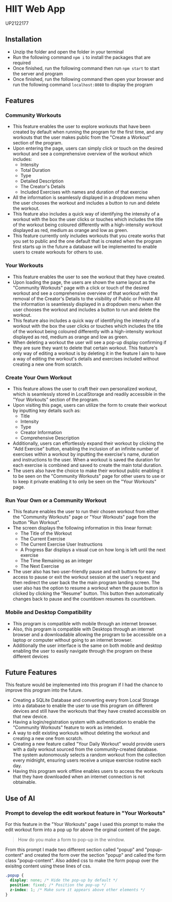 # HIIT Web App
UP2122177

## Installation
- Unzip the folder and open the folder in your terminal
- Run the following command `npm i` to install the packages that are required
- Once finished, run the following command then run `npm start` to start the server and program
- Once finished, run the following command then open your browser and run the following command `localhost:8080` to display the program

## Features
### Community Workouts
- This feature enables the user to explore workouts that have been created by default when running the program for the first time, and any workouts that the user makes public from the "Create a Workout" section of the program.
- Upon entering the page, users can simply click or touch on the desired workout and see a comprehensive overview of the workout which includes:
  * Intensity
  * Total Duration
  * Type
  * Detailed Description 
  * The Creator's Details
  * Included Exercises with names and duration of that exercise 
- All the information is seamlessly displayed in a dropdown menu when the user chooses the workout and includes a button to run and delete the workout.
- This feature also includes a quick way of identifying the intensity of a workout with the box the user clicks or touches which includes the title of the workout being coloured differently with a high-intensity workout displayed as red, medium as orange and low as green.
- This feature currently only includes workouts that you create works that you set to public and the one default that is created when the program first starts up in the future a database will be implemented to enable users to create workouts for others to use.
  
### Your Workouts
- This feature enables the user to see the workout that they have created.
- Upon loading the page, the users are shown the same layout as the "Community Workouts" page with a click or touch of the desired workout and see a comprehensive overview of that workout with the removal of the Creator's Details to the visibility of Public or Private
All the information is seamlessly displayed in a dropdown menu when the user chooses the workout and includes a button to run and delete the workout.
- This feature also includes a quick way of identifying the intensity of a workout with the box the user clicks or touches which includes the title of the workout being coloured differently with a high-intensity workout displayed as red, medium as orange and low as green.
- When deleting a workout the user will see a pop-up display confirming if they are sure they want to delete that certain workout.
This feature's only way of editing a workout is by deleting it in the feature I aim to have a way of editing the workout's details and exercises included without creating a new one from scratch.

### Create Your Own Workout
- This feature allows the user to craft their own personalized workout, which is seamlessly stored in LocalStorage and readily accessible in the "Your Workouts" section of the program.
- Upon visiting this page, users can utilize the form to create their workout by inputting key details such as: 
  * Title
  * Intensity
  * Type
  * Creator Information
  * Comprehensive Description 
- Additionally, users can effortlessly expand their workout by clicking the "Add Exercise" button, enabling the inclusion of an infinite number of exercises within a workout by inputting the exercise's name, duration and instructions to the user.
When a workout is saved the duration for each exercise is combined and saved to create the main total duration.
- The users also have the choice to make their workout public enabling it to be seen on the "Community Workouts" page for other users to use or to keep it private enabling it to only be seen on the "Your Workouts" page.

### Run Your Own or a Community Workout
- This feature enables the user to run their chosen workout from either the "Community Workouts" page or "Your Workouts" page from the button "Run Workout".
- The screen displays the following information in this linear format:
  * The Title of the Workout
  * The Current Exercise
  * The Current Exercise User Instructions
  * A Progress Bar displays a visual cue on how long is left until the next exercise
  * The Time Remaining as an integer
  * The Next Exercise 
- The user also has two user-friendly pause and exit buttons for easy access to pause or exit the workout session at the user's request and then redirect the user back the the main program landing screen. The user also has the option to resume a workout when the pause button is clicked by clicking the "Resume" button. This button then automatically changes back to pause and the countdown resumes its countdown. 

### Mobile and Desktop Compatibility
- This program is compatible with mobile through an internet browser.
- Also, this program is compatible with Desktops through an internet browser and a downloadable allowing the program to be accessible on a laptop or computer without going to an internet browser.
- Additionally the user interface is the same on both mobile and desktop enabling the user to easily navigate through the program on these different devices 

## Future Features
This feature would be implemented into this program if I had the chance to improve this program into the future.
- Creating a SQLite Database and converting every from Local Storage into a database to enable the user to use this program on different devices and still have the workouts that they have created accessible on that new device.
- Having a login/registration system with authentication to enable the "Community Workouts" feature to work as intended.
- A way to edit existing workouts without deleting the workout and creating a new one from scratch.
- Creating a new feature called "Your Daily Workout" would provide users with a daily workout sourced from the community-created database. The system autonomously selects a random workout from the collection every midnight, ensuring users receive a unique exercise routine each day.
- Having this program work offline enables users to access the workouts that they have downloaded when an internet connection is not obtainable.

## Use of AI
### Prompt to develop the edit workout feature in "Your Workouts"
For this feature in the "Your Workouts" page I used this prompt to make the edit workout form into a pop up for above the orginal content of the page.
> How do you make a form to pop-up in the window.

From this prompt I made two different section called "popup" and "popup-content" and created the form over the section "popup" and called the form class "popup-content". Also added css to make the form popup over the exisitng content using these lines of css. 
```css
.popup {
  display: none; /* Hide the pop-up by default */
  position: fixed; /* Position the pop-up */
  z-index: 1; /* Make sure it appears above other elements */
}
```